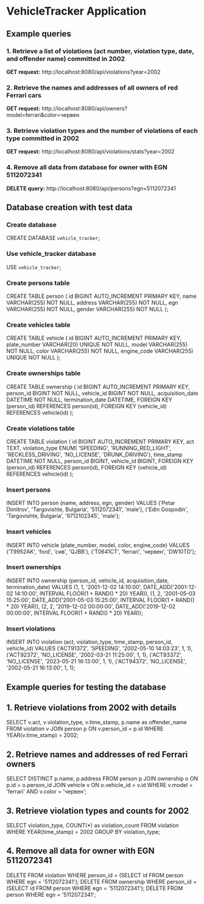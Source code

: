 # VehicleTracker Application

## Example queries

### 1. Retrieve a list of violations (act number, violation type, date, and offender name) committed in 2002
**GET request:**
http://localhost:8080/api/violations?year=2002

### 2. Retrieve the names and addresses of all owners of red Ferrari cars
**GET request:**
http://localhost:8080/api/owners?model=ferrari&color=червен

### 3. Retrieve violation types and the number of violations of each type committed in 2002
**GET request:**
http://localhost:8080/api/violations/stats?year=2002

### 4. Remove all data from database for owner with EGN 5112072341
**DELETE query:**
http://localhost:8080/api/persons?egn=5112072341

## Database creation with test data
### Create database
CREATE DATABASE `vehicle_tracker`;
### Use vehicle_tracker database
USE `vehicle_tracker`;
### Create persons table
CREATE TABLE person (
    id BIGINT AUTO_INCREMENT PRIMARY KEY,
    name VARCHAR(255) NOT NULL,
    address VARCHAR(255) NOT NULL,
    egn VARCHAR(255) NOT NULL,
    gender VARCHAR(255) NOT NULL
);
### Create vehicles table
CREATE TABLE vehicle (
    id BIGINT AUTO_INCREMENT PRIMARY KEY,
    plate_number VARCHAR(20) UNIQUE NOT NULL,
    model VARCHAR(255) NOT NULL,
    color VARCHAR(255) NOT NULL,
    engine_code VARCHAR(255) UNIQUE NOT NULL
);
### Create ownerships table
CREATE TABLE ownership (
    id BIGINT AUTO_INCREMENT PRIMARY KEY,
    person_id BIGINT NOT NULL,
    vehicle_id BIGINT NOT NULL,
    acquisition_date DATETIME NOT NULL,
    termination_date DATETIME,
    FOREIGN KEY (person_id) REFERENCES person(id),
    FOREIGN KEY (vehicle_id) REFERENCES vehicle(id)
);
### Create violations table
CREATE TABLE violation (
    id BIGINT AUTO_INCREMENT PRIMARY KEY,
    act TEXT,
    violation_type ENUM(
    'SPEEDING', 
    'RUNNING_RED_LIGHT',
    'RECKLESS_DRIVING',
    'NO_LICENSE',
    'DRUNK_DRIVING'),
    time_stamp DATETIME NOT NULL,
    person_id BIGINT,
    vehicle_id BIGINT,
    FOREIGN KEY (person_id) REFERENCES person(id),
    FOREIGN KEY (vehicle_id) REFERENCES vehicle(id)
);
### Insert persons
INSERT INTO person (name, address, egn, gender) VALUES
    ('Petar Dimitrov', 'Targovishte, Bulgaria', '5112072341', 'male'),
    ('Edin Gospodin', 'Targovishte, Bulgaria', '9712102345', 'male');

### Insert vehicles
INSERT INTO vehicle (plate_number, model, color, engine_code) VALUES
    ('T9952AK', 'ford', 'сив', 'QJBB'),
    ('T0641CT', 'ferrari', 'червен', 'DW10TD');

### Insert ownerships
INSERT INTO ownership (person_id, vehicle_id, acquisition_date, termination_date) VALUES
    (1, 1, '2001-12-02 14:10:00', DATE_ADD('2001-12-02 14:10:00', INTERVAL FLOOR(1 + RAND() * 20) YEAR)),
    (1, 2, '2001-05-03 15:25:00', DATE_ADD('2001-05-03 15:25:00', INTERVAL FLOOR(1 + RAND() * 20) YEAR)),
    (2, 2, '2019-12-02 00:00:00', DATE_ADD('2019-12-02 00:00:00', INTERVAL FLOOR(1 + RAND() * 20) YEAR));

### Insert violations
INSERT INTO violation (act, violation_type, time_stamp, person_id, vehicle_id) VALUES
    ('ACT91372', 'SPEEDING', '2002-05-10 14:03:23', 1, 1),
    ('ACT92372', 'NO_LICENSE', '2002-03-21 11:25:00', 1, 1),
    ('ACT93372', 'NO_LICENSE', '2023-05-21 16:13:00', 1, 1),
    ('ACT94372', 'NO_LICENSE', '2002-05-21 16:13:00', 1, 1);

## Example queries for testing the database

## 1. Retrieve violations from 2002 with details
SELECT 
    v.act,
    v.violation_type,
    v.time_stamp,
    p.name as offender_name
FROM violation v
JOIN person p ON v.person_id = p.id
WHERE YEAR(v.time_stamp) = 2002;

## 2. Retrieve names and addresses of red Ferrari owners
SELECT DISTINCT p.name, p.address 
FROM person p
JOIN ownership o ON p.id = o.person_id
JOIN vehicle v ON o.vehicle_id = v.id
WHERE v.model = 'ferrari' 
AND v.color = 'червен';

## 3. Retrieve violation types and counts for 2002
SELECT violation_type, COUNT(*) as violation_count
FROM violation
WHERE YEAR(time_stamp) = 2002
GROUP BY violation_type;

## 4. Remove all data for owner with EGN 5112072341
DELETE FROM violation 
WHERE person_id = (SELECT id FROM person WHERE egn = '5112072341');
DELETE FROM ownership 
WHERE person_id = (SELECT id FROM person WHERE egn = '5112072341');
DELETE FROM person 
WHERE egn = '5112072341';
